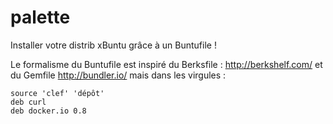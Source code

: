 palette
=======

Installer votre distrib xBuntu grâce à un Buntufile !

Le formalisme du Buntufile est inspiré du Berksfile :  http://berkshelf.com/ et
du Gemfile http://bundler.io/ mais dans les virgules :

    source 'clef' 'dépôt'
    deb curl
    deb docker.io 0.8
